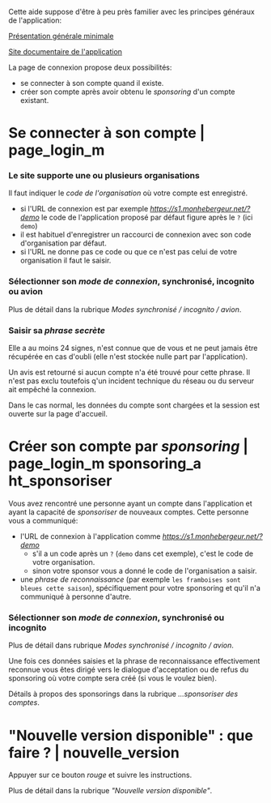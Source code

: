 Cette aide suppose d'être à peu près familier avec les principes généraux de l'application:

<a href="$$/appli/presentation.html" target="_blank">Présentation générale minimale</a>

<a href="$$/index.html" target="_blank">Site documentaire de l'application</a>

La page de connexion propose deux possibilités:
- se connecter à son compte quand il existe.
- créer son compte après avoir obtenu le _sponsoring_ d'un compte existant.

# Se connecter à son compte | page_login_m
### Le site supporte une ou plusieurs organisations
Il faut indiquer le _code de l'organisation_ où votre compte est enregistré.
- si l'URL de connexion est par exemple _https://s1.monhebergeur.net/?demo_ le code de l'application proposé par défaut figure après le `?` (ici `demo`)
- il est habituel d'enregistrer un raccourci de connexion avec son code d'organisation par défaut.
- si l'URL ne donne pas ce code ou que ce n'est pas celui de votre organisation il faut le saisir.

### Sélectionner son _mode de connexion_, synchronisé, incognito ou avion
Plus de détail dans la rubrique _Modes synchronisé / incognito / avion_.

### Saisir sa _phrase secrète_
Elle a au moins 24 signes, n'est connue que de vous et ne peut jamais être récupérée en cas d'oubli (elle n'est stockée nulle part par l'application).

Un avis est retourné si aucun compte n'a été trouvé pour cette phrase. Il n'est pas exclu toutefois q'un incident technique du réseau ou du serveur ait empêché la connexion.

Dans le cas normal, les données du compte sont chargées et la session est ouverte sur la page d'accueil.

# Créer son compte par _sponsoring_ | page_login_m sponsoring_a ht_sponsoriser
Vous avez rencontré une personne ayant un compte dans l'application et ayant la capacité de _sponsoriser_ de nouveaux comptes. Cette personne vous a communiqué:
- l'URL de connexion à l'application comme _https://s1.monhebergeur.net/?demo_ 
  - s'il a un code après un `?` (`demo` dans cet exemple), c'est le code de votre organisation.
  - sinon votre sponsor vous a donné le code de l'organisation a saisir.
- une _phrase de reconnaissance_ (par exemple `les framboises sont bleues cette saison`), spécifiquement pour votre sponsoring et qu'il n'a communiqué à personne d'autre.

### Sélectionner son _mode de connexion_, synchronisé ou incognito
Plus de détail dans rubrique _Modes synchronisé / incognito / avion_.

Une fois ces données saisies et la phrase de reconnaissance effectivement reconnue vous êtes dirigé vers le dialogue d'acceptation ou de refus du sponsoring où votre compte sera créé (si vous le voulez bien).

Détails à propos des sponsorings dans la rubrique _...sponsoriser des comptes_.

# "Nouvelle version disponible" : que faire ? | nouvelle_version
Appuyer sur ce bouton _rouge_ et suivre les instructions.

Plus de détail dans la rubrique _"Nouvelle version disponible"_.

